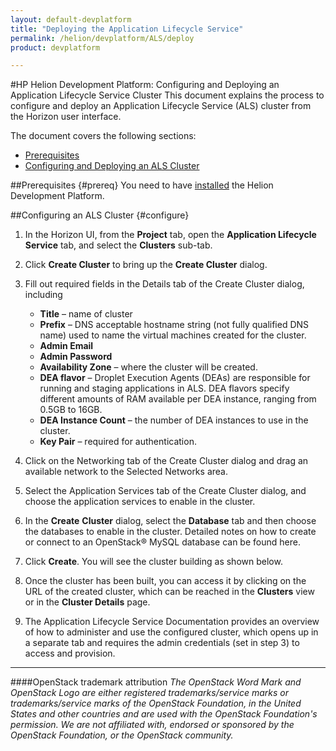 ```yaml
---
layout: default-devplatform
title: "Deploying the Application Lifecycle Service"
permalink: /helion/devplatform/ALS/deploy
product: devplatform

---
```

<!--UNDER REVISION-->
#HP Helion Development Platform: Configuring and Deploying an Application Lifecycle Service Cluster
This document explains the process to configure and deploy an Application Lifecycle Service (ALS) cluster from the Horizon user interface.

The document covers the following sections:

- [Prerequisites](#prereq)
- [Configuring and Deploying  an ALS Cluster](#configure)

##Prerequisites {#prereq}
You need to have [installed](/helion/devplatform/install/) the Helion Development Platform.

##Configuring an ALS Cluster {#configure}
1.	In the Horizon UI, from the **Project** tab, open the **Application Lifecycle Service** tab, and select the **Clusters** sub-tab.
 
2.	Click **Create Cluster** to bring up the **Create Cluster** dialog.
 
3.	Fill out required fields in the Details tab of the Create Cluster dialog, including
	- **Title** – name of cluster
	- **Prefix** – DNS acceptable hostname string (not fully qualified DNS name) used to name the virtual machines created for the cluster.
	- **Admin Email**
	- **Admin Password**
	- **Availability Zone** – where the cluster will be created.
	- **DEA flavor** – Droplet Execution Agents (DEAs) are responsible for running and staging applications in ALS. DEA flavors specify different amounts of RAM available per DEA instance, ranging from 0.5GB to 16GB.
	- **DEA Instance Count** – the number of DEA instances to use in the cluster.
	- **Key Pair** – required for authentication.
4.	Click on the Networking tab of the Create Cluster dialog and drag an available network to the Selected Networks area.
 
5.	Select the Application Services tab of the Create Cluster dialog, and choose the application services to enable in the cluster.

6.	In the **Create** **Cluster** dialog, select the **Database** tab and then choose the databases to enable in the cluster. Detailed notes on how to create or connect to an OpenStack&reg; MySQL database can be found here. 
 
7.	Click **Create**. You will see the cluster building as shown below.
 
8.	Once the cluster has been built, you can access it by clicking on the URL of the created cluster, which can be reached in the **Clusters** view or in the **Cluster Details** page. 
 
1. The Application Lifecycle Service Documentation provides an overview of how to administer and use the configured cluster, which opens up in a separate tab and requires the admin credentials (set in step 3) to access and provision.

----
####OpenStack trademark attribution
*The OpenStack Word Mark and OpenStack Logo are either registered trademarks/service marks or trademarks/service marks of the OpenStack Foundation, in the United States and other countries and are used with the OpenStack Foundation's permission. We are not affiliated with, endorsed or sponsored by the OpenStack Foundation, or the OpenStack community.*